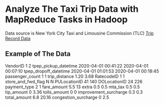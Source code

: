 # Analyze The Taxi Trip Data with MapReduce Tasks in Hadoop
Data source is New York City Taxi and Limousine Commission (TLC) [Trip Record Data](https://registry.opendata.aws/nyc-tlc-trip-records-pds/)

## Example of The Data
VendorID                   1                       2
tpep_pickup_datetime       2020-04-01 00:41:22     2020-04-01 00:07:10
tpep_dropoff_datetime      2020-04-01 01:01:53     2020-04-01 00:18:45
passenger_count            1                       1
trip_distance              1.20                    3.68
RatecodeID                 1                       1
store_and_fwd_flag         N                       N
PULocationID               41                      140
DOLocationID               24                      226
payment_type               2                       1
fare_amount                5.5                     13
extra                      0.5                     0.5
mta_tax                    0.5                     0.5
tip_amount                 0                       3.36
tolls_amount               0                       0
improvement_surcharge      0.3                     0.3
total_amount               6.8                     20.16
congestion_surcharge       0                       2.5